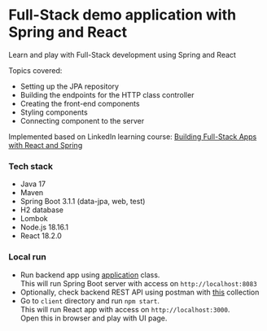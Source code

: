 # Full-Stack demo application with Spring and React
Learn and play with Full-Stack development using Spring and React

Topics covered:
- Setting up the JPA repository
- Building the endpoints for the HTTP class controller
- Creating the front-end components
- Styling components
- Connecting component to the server

Implemented based on LinkedIn learning course: 
[Building Full-Stack Apps with React and Spring](https://www.linkedin.com/learning/building-full-stack-apps-with-react-and-spring)

### Tech stack

- Java 17
- Maven
- Spring Boot 3.1.1 (data-jpa, web, test)
- H2 database
- Lombok
- Node.js 18.16.1
- React 18.2.0

### Local run

- Run backend app using [application](src/main/java/com/yevhent/fullstackdemo/FullStackDemoApplication.java) class.<br>
  This will run Spring Boot server with access on `http://localhost:8083`
- Optionally, check backend REST API using postman with [this](postman/backend-requests.json) collection
- Go to `client` directory and run `npm start`.<br>
  This will run React app with access on `http://localhost:3000`.<br>
  Open this in browser and play with UI page.
